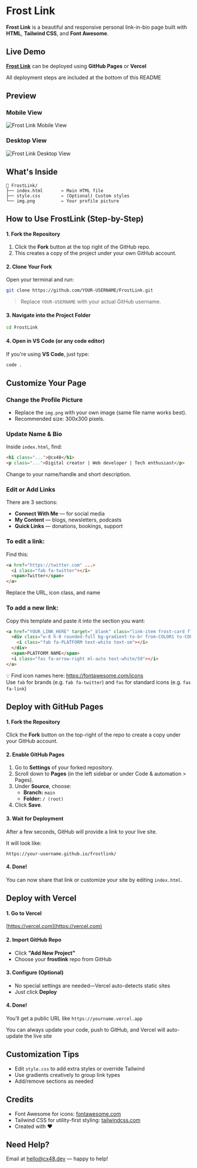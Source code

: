 # Frost Link

**Frost Link** is a beautiful and responsive personal link-in-bio page built with **HTML**, **Tailwind CSS**, and **Font Awesome**.  

## Live Demo

**[Frost Link](https://cx48.github.io/FrostLink/)** can be deployed using **GitHub Pages** or **Vercel**

All deployment steps are included at the bottom of this README

## Preview

### Mobile View

<img src="screenshots/frost-link-mobile.png" alt="Frost Link Mobile View" style="max-width: 375px; height: auto;">

### Desktop View

![Frost Link Desktop View](screenshots/frost-link.png)

## What's Inside

```
📁 FrostLink/
├── index.html       ← Main HTML file
├── style.css        ← (Optional) Custom styles
└── img.png          ← Your profile picture
```

## How to Use FrostLink (Step-by-Step)

#### 1. **Fork the Repository**

1. Click the **Fork** button at the top right of the GitHub repo.
2. This creates a copy of the project under your own GitHub account.

#### 2. **Clone Your Fork**

Open your terminal and run:

```bash
git clone https://github.com/YOUR-USERNAME/FrostLink.git
```

> Replace `YOUR-USERNAME` with your actual GitHub username.

#### 3. **Navigate into the Project Folder**

```bash
cd FrostLink
```

#### 4. **Open in VS Code (or any code editor)**

If you're using **VS Code**, just type:

```bash
code .
```

## Customize Your Page

### Change the Profile Picture

- Replace the `img.png` with your own image (same file name works best).
- Recommended size: 300x300 pixels.

### Update Name & Bio

Inside `index.html`, find:

```html
<h1 class="...">@cx48</h1>
<p class="...">Digital creator | Web developer | Tech enthusiast</p>
```

Change to your name/handle and short description.

### Edit or Add Links

There are 3 sections:

- **Connect With Me** — for social media
- **My Content** — blogs, newsletters, podcasts
- **Quick Links** — donations, bookings, support

### To edit a link:
Find this:

```html
<a href="https://twitter.com" ...>
  <i class="fab fa-twitter"></i>
  <span>Twitter</span>
</a>
```

Replace the URL, icon class, and name

### To add a new link:
Copy this template and paste it into the section you want:

```html
<a href="YOUR_LINK_HERE" target="_blank" class="link-item frost-card flex items-center p-4 rounded-xl">
  <div class="w-8 h-8 rounded-full bg-gradient-to-br from-COLOR1 to-COLOR2 flex items-center justify-center mr-3">
    <i class="fab fa-PLATFORM text-white text-sm"></i>
  </div>
  <span>PLATFORM NAME</span>
  <i class="fas fa-arrow-right ml-auto text-white/50"></i>
</a>
```

💡 Find icon names here: https://fontawesome.com/icons  
Use `fab` for brands (e.g. `fab fa-twitter`) and `fas` for standard icons (e.g. `fas fa-link`)

## Deploy with GitHub Pages

#### 1. **Fork the Repository**

Click the **Fork** button on the top-right of the repo to create a copy under your GitHub account.

#### 2. **Enable GitHub Pages**

1. Go to **Settings** of your forked repository.
2. Scroll down to **Pages** (in the left sidebar or under Code & automation > Pages).
3. Under **Source**, choose:
   - **Branch:** `main`
   - **Folder:** `/ (root)`
4. Click **Save**.

#### 3. **Wait for Deployment**

After a few seconds, GitHub will provide a link to your live site.

It will look like:
```
https://your-username.github.io/frostlink/
```

#### 4. **Done!**

You can now share that link or customize your site by editing `index.html`.

## Deploy with Vercel

#### 1. **Go to Vercel**  

[https://vercel.com](https://vercel.com)

#### 2. **Import GitHub Repo**

- Click **"Add New Project"**
- Choose your **frostlink** repo from GitHub

#### 3. **Configure (Optional)**

- No special settings are needed—Vercel auto-detects static sites
- Just click **Deploy**

#### 4. **Done!**

You’ll get a public URL like `https://yourname.vercel.app`

You can always update your code, push to GitHub, and Vercel will auto-update the live site

## Customization Tips

- Edit `style.css` to add extra styles or override Tailwind
- Use gradients creatively to group link types
- Add/remove sections as needed

## Credits

- Font Awesome for icons: [fontawesome.com](https://fontawesome.com/)
- Tailwind CSS for utility-first styling: [tailwindcss.com](https://tailwindcss.com/)
- Created with ❤️ 

## Need Help?

Email at [hello@cx48.dev](mailto:hello@cx48.dev) — happy to help!
